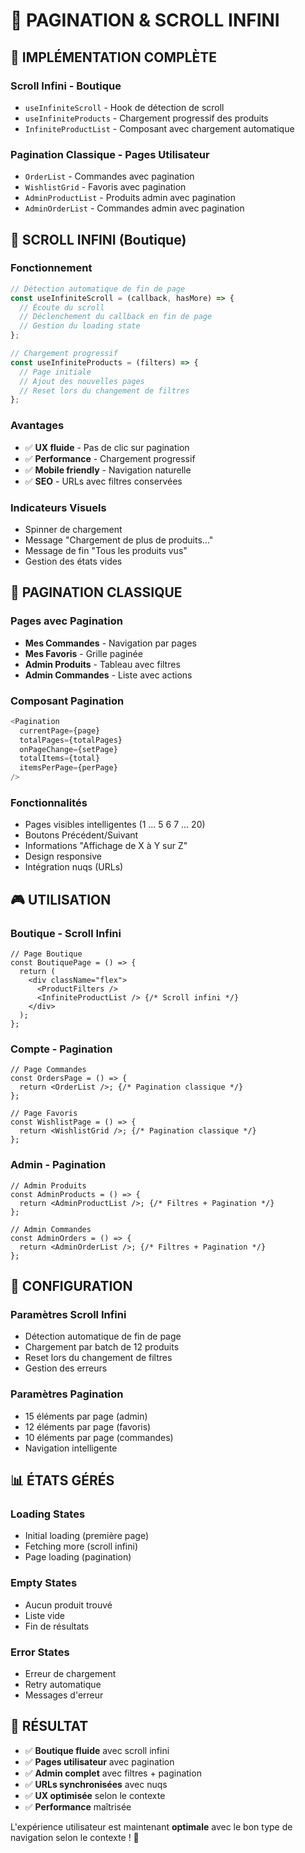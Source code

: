 # 📄 PAGINATION & SCROLL INFINI

## 🎯 IMPLÉMENTATION COMPLÈTE

### **Scroll Infini - Boutique**
- `useInfiniteScroll` - Hook de détection de scroll
- `useInfiniteProducts` - Chargement progressif des produits
- `InfiniteProductList` - Composant avec chargement automatique

### **Pagination Classique - Pages Utilisateur**
- `OrderList` - Commandes avec pagination
- `WishlistGrid` - Favoris avec pagination
- `AdminProductList` - Produits admin avec pagination
- `AdminOrderList` - Commandes admin avec pagination

## 🔄 SCROLL INFINI (Boutique)

### **Fonctionnement**
```typescript
// Détection automatique de fin de page
const useInfiniteScroll = (callback, hasMore) => {
  // Écoute du scroll
  // Déclenchement du callback en fin de page
  // Gestion du loading state
};

// Chargement progressif
const useInfiniteProducts = (filters) => {
  // Page initiale
  // Ajout des nouvelles pages
  // Reset lors du changement de filtres
};
```

### **Avantages**
- ✅ **UX fluide** - Pas de clic sur pagination
- ✅ **Performance** - Chargement progressif
- ✅ **Mobile friendly** - Navigation naturelle
- ✅ **SEO** - URLs avec filtres conservées

### **Indicateurs Visuels**
- Spinner de chargement
- Message "Chargement de plus de produits..."
- Message de fin "Tous les produits vus"
- Gestion des états vides

## 📄 PAGINATION CLASSIQUE

### **Pages avec Pagination**
- **Mes Commandes** - Navigation par pages
- **Mes Favoris** - Grille paginée
- **Admin Produits** - Tableau avec filtres
- **Admin Commandes** - Liste avec actions

### **Composant Pagination**
```typescript
<Pagination
  currentPage={page}
  totalPages={totalPages}
  onPageChange={setPage}
  totalItems={total}
  itemsPerPage={perPage}
/>
```

### **Fonctionnalités**
- Pages visibles intelligentes (1 ... 5 6 7 ... 20)
- Boutons Précédent/Suivant
- Informations "Affichage de X à Y sur Z"
- Design responsive
- Intégration nuqs (URLs)

## 🎮 UTILISATION

### **Boutique - Scroll Infini**
```tsx
// Page Boutique
const BoutiquePage = () => {
  return (
    <div className="flex">
      <ProductFilters />
      <InfiniteProductList /> {/* Scroll infini */}
    </div>
  );
};
```

### **Compte - Pagination**
```tsx
// Page Commandes
const OrdersPage = () => {
  return <OrderList />; {/* Pagination classique */}
};

// Page Favoris  
const WishlistPage = () => {
  return <WishlistGrid />; {/* Pagination classique */}
};
```

### **Admin - Pagination**
```tsx
// Admin Produits
const AdminProducts = () => {
  return <AdminProductList />; {/* Filtres + Pagination */}
};

// Admin Commandes
const AdminOrders = () => {
  return <AdminOrderList />; {/* Filtres + Pagination */}
};
```

## 🔧 CONFIGURATION

### **Paramètres Scroll Infini**
- Détection automatique de fin de page
- Chargement par batch de 12 produits
- Reset lors du changement de filtres
- Gestion des erreurs

### **Paramètres Pagination**
- 15 éléments par page (admin)
- 12 éléments par page (favoris)
- 10 éléments par page (commandes)
- Navigation intelligente

## 📊 ÉTATS GÉRÉS

### **Loading States**
- Initial loading (première page)
- Fetching more (scroll infini)
- Page loading (pagination)

### **Empty States**
- Aucun produit trouvé
- Liste vide
- Fin de résultats

### **Error States**
- Erreur de chargement
- Retry automatique
- Messages d'erreur

## 🎯 RÉSULTAT

- ✅ **Boutique fluide** avec scroll infini
- ✅ **Pages utilisateur** avec pagination
- ✅ **Admin complet** avec filtres + pagination
- ✅ **URLs synchronisées** avec nuqs
- ✅ **UX optimisée** selon le contexte
- ✅ **Performance** maîtrisée

L'expérience utilisateur est maintenant **optimale** avec le bon type de navigation selon le contexte ! 🚀
